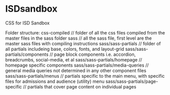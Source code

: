 # ISDsandbox
CSS for ISD Sandbox

Folder structure:
css-compiled  // folder of all the css files compiled from the master files in the sass folder
sass   // all the sass file, first level are the master sass files with compiling instructions
sass/sass-partials    // folder of all partials includeing base, colors, fonts, and layout-grid
sass/sass-partials/components  // page block components i.e. accordion, breadcrumbs, social-media, et al
sass/sass-partials/homepage    // homepage specific components
sass/sass-partials/media-queries  // general media queries not determined in any other component files
sass/sass-partials/menus  // partials specific to the main menu, with specific files for admissions and audience (utility) menu
sass/sass-partials/page-specific  // partials that cover page content on individual pages 

